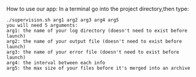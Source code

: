 How to use our app:
In a terminal go into the project directory,then type: 
```
./supervision.sh arg1 arg2 arg3 arg4 arg5
you will need 5 arguments:
arg1: the name of your log directory (doesn't need to exist before launch)
arg2: the name of your output file (doesn't need to exist before launch)
arg3: the name of your error file (doesn't need to exist before launch)
arg4: the interval between each info
arg5: the max size of your files before it's merged into an archive
```
